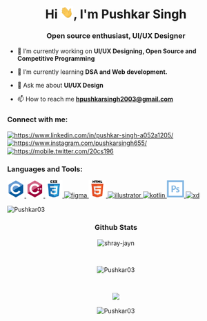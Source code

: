 
<h1 align="center">Hi <img src="https://raw.githubusercontent.com/ABSphreak/ABSphreak/master/gifs/Hi.gif" width="30px">, I'm Pushkar Singh</h1>
<h3 align="center">Open source enthusiast, UI/UX Designer</h3>

- 🔭 I’m currently working on **UI/UX Designing, Open Source and Competitive Programming**

- 🌱 I’m currently learning **DSA and Web development.**

- 💬 Ask me about **UI/UX Design**

- 📫 How to reach me **hpushkarsingh2003@gmail.com**

<h3 align="left">Connect with me:</h3>
<p align="left">
<a href="https://linkedin.com/in/https://www.linkedin.com/in/pushkar-singh-a052a1205/" target="blank"><img align="center" src="https://raw.githubusercontent.com/rahuldkjain/github-profile-readme-generator/master/src/images/icons/Social/linked-in-alt.svg" alt="https://www.linkedin.com/in/pushkar-singh-a052a1205/" height="30" width="40" /></a>
<a href="https://instagram.com/https://www.instagram.com/pushkarsingh655/" target="blank"><img align="center" src="https://raw.githubusercontent.com/rahuldkjain/github-profile-readme-generator/master/src/images/icons/Social/instagram.svg" alt="https://www.instagram.com/pushkarsingh655/" height="30" width="40" /></a>
<a href="https://www..twitter.com/https://mobile.twitter.com/20cs196"  target="blank"><img align="center" src="https://raw.githubusercontent.com/rahuldkjain/github-profile-readme-generator/master/src/images/icons/Social/twitter.svg" alt="https://mobile.twitter.com/20cs196" height="30" width="40" /></a>
</p>

<h3 align="left">Languages and Tools:</h3>
<p align="left"> <a href="https://www.cprogramming.com/" target="_blank"> <img src="https://raw.githubusercontent.com/devicons/devicon/master/icons/c/c-original.svg" alt="c" width="40" height="40"/> </a> <a href="https://www.w3schools.com/cpp/" target="_blank"> <img src="https://raw.githubusercontent.com/devicons/devicon/master/icons/cplusplus/cplusplus-original.svg" alt="cplusplus" width="40" height="40"/> </a> <a href="https://www.w3schools.com/css/" target="_blank"> <img src="https://raw.githubusercontent.com/devicons/devicon/master/icons/css3/css3-original-wordmark.svg" alt="css3" width="40" height="40"/> </a> <a href="https://www.figma.com/" target="_blank"> <img src="https://www.vectorlogo.zone/logos/figma/figma-icon.svg" alt="figma" width="40" height="40"/> </a> <a href="https://www.w3.org/html/" target="_blank"> <img src="https://raw.githubusercontent.com/devicons/devicon/master/icons/html5/html5-original-wordmark.svg" alt="html5" width="40" height="40"/> </a> <a href="https://www.adobe.com/in/products/illustrator.html" target="_blank"> <img src="https://www.vectorlogo.zone/logos/adobe_illustrator/adobe_illustrator-icon.svg" alt="illustrator" width="40" height="40"/> </a> <a href="https://kotlinlang.org" target="_blank"> <img src="https://www.vectorlogo.zone/logos/kotlinlang/kotlinlang-icon.svg" alt="kotlin" width="40" height="40"/> </a> <a href="https://www.photoshop.com/en" target="_blank"> <img src="https://raw.githubusercontent.com/devicons/devicon/master/icons/photoshop/photoshop-line.svg" alt="photoshop" width="40" height="40"/> </a> <a href="https://www.adobe.com/products/xd.html" target="_blank"> <img src="https://cdn.worldvectorlogo.com/logos/adobe-xd.svg" alt="xd" width="40" height="40"/> </a> </p>

<p><img align="center" src="https://github-readme-stats.vercel.app/api/top-langs?username=Pushkar03&show_icons=true&locale=en&layout=compact" alt="Pushkar03" /></p>

<h3 align="center">Github Stats</h3>
<p align="center">
  <img align="center" src="https://github-readme-stats.vercel.app/api?username=Pushkar03&show_icons=true&hide=stars,issues&count_private=true&theme=radical" alt="shray-jayn" />
</p>

<br>

<p align="center">
  <img src="https://github-readme-stats.vercel.app/api/top-langs/?username=Pushkar03&layout=compact&langs_count=10&count_private=true&theme=radical" alt="Pushkar03" />
</p>
<br>

<p align="center">
  <img src="http://github-readme-streak-stats.herokuapp.com?user=Pushkar03&theme=radical" />
</p> 
<p align="center"> <img src="https://komarev.com/ghpvc/?username=Pushkar03" alt="Pushkar03"/>  
</p>
<br>


